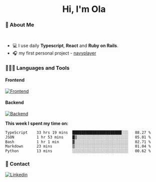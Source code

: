 <h1 align="center">Hi, I'm Ola</h1>

### 💅 About Me

<br/>

- 💻 I use daily **Typescript**, **React** and **Ruby on Rails**.
- 🎧 my first personal project - [navyplayer](https://navyplayer.netlify.app/)

### 👩🏻‍💻 Languages and Tools

#### Frontend

[![Frontend](https://skillicons.dev/icons?i=react,nextjs,ts,js,html,css,scss,tailwind)](https://skillicons.dev)

#### Backend
[![Backend](https://skillicons.dev/icons?i=nodejs,express,nestjs,rails,graphql)](https://skillicons.dev)

**This week I spent my time on:**

<!--START_SECTION:waka-->

```txt
TypeScript    33 hrs 19 mins  ██████████████████████░░░   88.27 %
JSON          1 hr 53 mins    █▒░░░░░░░░░░░░░░░░░░░░░░░   05.01 %
Bash          1 hr 1 min      ▓░░░░░░░░░░░░░░░░░░░░░░░░   02.71 %
Markdown      23 mins         ▒░░░░░░░░░░░░░░░░░░░░░░░░   01.04 %
Python        13 mins         ░░░░░░░░░░░░░░░░░░░░░░░░░   00.62 %
```

<!--END_SECTION:waka-->

### 📨 Contact
  
[![Linkedin](https://skillicons.dev/icons?i=linkedin)](https://linkedin.com/in/aleksandra-kamińska)
